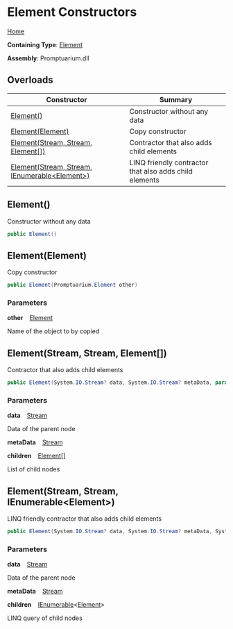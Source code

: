 # Element Constructors

[Home](../../../README.md)

**Containing Type**: [Element](../README.md)

**Assembly**: Promptuarium\.dll

## Overloads

| Constructor | Summary |
| ----------- | ------- |
| [Element()](#3108411760) | Constructor without any data |
| [Element(Element)](#612271537) | Copy constructor |
| [Element(Stream, Stream, Element\[\])](#454853735) | Contractor that also adds child elements |
| [Element(Stream, Stream, IEnumerable\<Element\>)](#1098567175) | LINQ friendly contractor that also adds child elements |

<a id="3108411760"></a>

## Element\(\) 

  
Constructor without any data

```csharp
public Element()
```

<a id="612271537"></a>

## Element\(Element\) 

  
Copy constructor

```csharp
public Element(Promptuarium.Element other)
```

### Parameters

**other** &ensp; [Element](../README.md)

Name of the object to by copied<a id="454853735"></a>

## Element\(Stream, Stream, Element\[\]\) 

  
Contractor that also adds child elements

```csharp
public Element(System.IO.Stream? data, System.IO.Stream? metaData, params Promptuarium.Element[] children)
```

### Parameters

**data** &ensp; [Stream](https://docs.microsoft.com/en-us/dotnet/api/system.io.stream)

Data of the parent node

**metaData** &ensp; [Stream](https://docs.microsoft.com/en-us/dotnet/api/system.io.stream)

**children** &ensp; [Element](../README.md)\[\]

List of child nodes<a id="1098567175"></a>

## Element\(Stream, Stream, IEnumerable\<Element\>\) 

  
LINQ friendly contractor that also adds child elements

```csharp
public Element(System.IO.Stream? data, System.IO.Stream? metaData, System.Collections.Generic.IEnumerable<Promptuarium.Element> children)
```

### Parameters

**data** &ensp; [Stream](https://docs.microsoft.com/en-us/dotnet/api/system.io.stream)

Data of the parent node

**metaData** &ensp; [Stream](https://docs.microsoft.com/en-us/dotnet/api/system.io.stream)

**children** &ensp; [IEnumerable](https://docs.microsoft.com/en-us/dotnet/api/system.collections.generic.ienumerable-1)\<[Element](../README.md)\>

LINQ query of child nodes